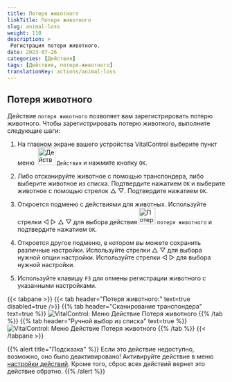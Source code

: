```yaml
---
title: Потеря животного
linkTitle: Потеря животного
slug: animal-loss
weight: 110
description: >
 Регистрация потери животного.
date: 2023-07-26
categories: [Действия]
tags: [Действия, потеря-животного]
translationKey: actions/animal-loss
---
```


## Потеря животного

Действие `потеря животного` позволяет вам зарегистрировать потерю животного. Чтобы зарегистрировать потерю животного, выполните следующие шаги:

1. На главном экране вашего устройства VitalControl выберите пункт меню &nbsp;<img src="/icons/actions.svg" width="40" align="bottom" alt="Действия" /> `Действия` и нажмите кнопку `OK`.

2. Либо отсканируйте животное с помощью транспондера, либо выберите животное из списка. Подтвердите нажатием `OK` и выберите животное с помощью стрелок △ ▽. Подтвердите нажатием `OK`.

3. Откроется подменю с действиями для животных. Используйте стрелки ◁ ▷ △ ▽ для выбора действия <img src="/icons/actions/animal-loss.svg" width="38" align="bottom" alt="Потеря животного" /> `потеря животного` и подтвердите нажатием `OK`.

4. Откроется другое подменю, в котором вы можете сохранить различные настройки. Используйте стрелки △ ▽ для выбора нужной опции настройки. Используйте стрелки ◁ ▷ для выбора нужной настройки.

5. Используйте клавишу `F3` для отмены регистрации животного с указанными настройками.

{{< tabpane >}}
{{< tab header="Потеря животного:" text=true disabled=true />}}
{{% tab header="Сканирование транспондера" text=true %}}
![VitalControl: Меню Действие Потеря животного](../images/animalloss-scan.png "Регистрация потери животного")
{{% /tab %}}
{{% tab header="Ручной выбор из списка" text=true %}}
![VitalControl: Меню Действие Потеря животного](../images/animalloss.png "Регистрация потери животного")
{{% /tab %}}
{{< /tabpane >}}

{{% alert title="Подсказка" %}}
Если это действие недоступно, возможно, оно было деактивировано! Активируйте действие в меню [настройки действий](../setting/). Кроме того, сброс всех действий вернет это действие обратно.
{{% /alert %}}
